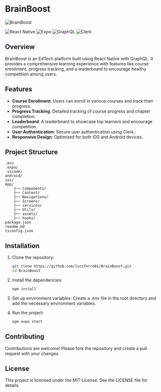 # BrainBoost

![BrainBoost](https://socialify.git.ci/luciferro01/BrainBoost/image?custom_description=A+Template+for+the+EdTech+Platform+built+using+React+Native+with+GraphQL+&description=1&font=Raleway&language=1&name=1&owner=1&theme=Auto)

![React Native](https://img.shields.io/badge/React%20Native-20232A?style=for-the-badge&logo=react&logoColor=61DAFB)
![Expo](https://img.shields.io/badge/Expo-1B1F23?style=for-the-badge&logo=expo&logoColor=white)
![GraphQL](https://img.shields.io/badge/GraphQL-E10098?style=for-the-badge&logo=graphql&logoColor=white)
![Clerk](https://img.shields.io/badge/Clerk-3E4C59?style=for-the-badge&logo=clerk&logoColor=white)

## Overview

BrainBoost is an EdTech platform built using React Native with GraphQL. It provides a comprehensive learning experience with features like course enrollment, progress tracking, and a leaderboard to encourage healthy competition among users.

## Features

- **Course Enrollment**: Users can enroll in various courses and track their progress.
- **Progress Tracking**: Detailed tracking of course progress and chapter completion.
- **Leaderboard**: A leaderboard to showcase top learners and encourage competition.
- **User Authentication**: Secure user authentication using Clerk.
- **Responsive Design**: Optimized for both iOS and Android devices.

## Project Structure

```
.env
.expo/
.vscode/
android/
ios/
App/
    ├── Components/
    ├── Context/
    ├── Navigations/
    ├── Screens/
    ├── services/
    ├── Utils/
    ├── assets/
    ├── hooks/
package.json
readme.md
tsconfig.json
```

## Installation

1. Clone the repository:
   ```sh
   git clone https://github.com/luciferro01/BrainBoost.git
   cd BrainBoost
   ```
2. Install the dependencies:
   ```sh
   npm install
   ```
3. Set up environment variables: Create a .env file in the root directory and add the necessary environment variables.

4. Run the project:
   ```sh
   npm expo start
   ```

## Contributing

Contributions are welcome! Please fork the repository and create a pull request with your changes.

## License

This project is licensed under the MIT License. See the LICENSE file for details.
